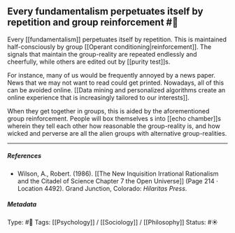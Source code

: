 ## Every fundamentalism perpetuates itself by repetition and group reinforcement #🧠 

Every [[fundamentalism]] perpetuates itself by repetition. This is maintained half-consciously by group [[Operant conditioning|reinforcement]]. The signals that maintain the group-reality are repeated endlessly and cheerfully, while others are edited out by [[purity test]]s. 

For instance, many of us would be frequently annoyed by a news paper. News that we may not want to read could get printed. Nowadays, all of this can be avoided online. [[Data mining and personalized algorithms create an online experience that is increasingly tailored to our interests]].

When they get together in groups, this is aided by the aforementioned group reinforcement. People will box themselves s into [[echo chamber]]s wherein they tell each other how reasonable the group-reality is, and how wicked and perverse are all the alien groups with alternative group-realities.

___

##### References

- Wilson, A., Robert. (1986). [[The New Inquisition Irrational Rationalism and the Citadel of Science Chapter 7 the Open Universe]] (Page 214 · Location 4492). Grand Junction, Colorado: _Hilaritas Press_.

##### Metadata

Type: #🔴 
Tags: [[Psychology]] / [[Sociology]] / [[Philosophy]] 
Status: #☀️ 